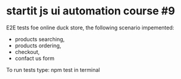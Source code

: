 # startit js ui automation course #9
E2E tests foe online duck store, the following scenario impemented:
- products searching,
- products ordering,
- checkout,
- confact us form 

To run tests type: npm test in terminal



